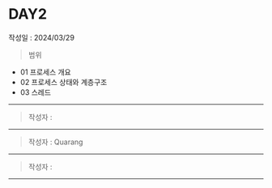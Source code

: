 # DAY2
작성일 : 2024/03/29

> 범위
- 01 프로세스 개요
- 02 프로세스 상태와 계층구조
- 03 스레드

---
> 작성자 : 
---
> 작성자 : Quarang
---
> 작성자 : 
---
